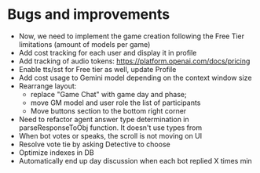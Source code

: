# Bugs and improvements

- Now, we need to implement the game creation following the Free Tier limitations (amount of models per game)
- Add cost tracking for each user and display it in profile
- Add tracking of audio tokens: https://platform.openai.com/docs/pricing
- Enable tts/sst for Free tier as well, update Profile
- Add cost usage to Gemini model depending on the context window size
- Rearrange layout: 
  - replace "Game Chat" with game day and phase;
  - move GM model and user role the list of participants
  - Move buttons section to the bottom right corner
- Need to refactor agent answer type determination in parseResponseToObj function. It doesn't use types from 
- When bot votes or speaks, the scroll is not moving on UI
- Resolve vote tie by asking Detective to choose
- Optimize indexes in DB
- Automatically end up day discussion when each bot replied X times min
